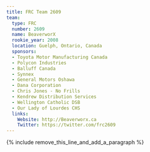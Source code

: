 ```yaml
---
title: FRC Team 2609
team:
  type: FRC
  number: 2609
  name: BeaverworX
  rookie_year: 2008
  location: Guelph, Ontario, Canada
  sponsors:
  - Toyota Motor Manufacturing Canada
  - Polycon Industries
  - Balluff Canada
  - Synnex
  - General Motors Oshawa
  - Dana Corporation
  - Chris Jones - No Frills
  - Kendrew Distribution Services
  - Wellington Catholic DSB
  - Our Lady of Lourdes CHS
  links:
    Website: http://Beaverworx.ca
    Twitter: https://twitter.com/frc2609
---
```


{% include remove_this_line_and_add_a_paragraph %}